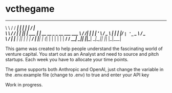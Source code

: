 # vcthegame

__      _______   _   _             _____                      
\ \    / / ____| | | | |           / ____|                     
 \ \  / / |      | |_| |__   ___  | |  __  __ _ _ __ ___   ___ 
  \ \/ /| |      | __| '_ \ / _ \ | | |_ |/ _` | '_ ` _ \ / _ \
   \  / | |____  | |_| | | |  __/ | |__| | (_| | | | | | |  __/
    \/   \_____|  \__|_| |_|\___|  \_____|\__,_|_| |_| |_|\___|




This game was created to help people understand the fascinating world of venture capital. You start out as an Analyst and need to source and pitch startups. Each week you have to allocate your time points. 

The game supports both Anthropic and OpenAI, just change the variable in the .env.example file (change to .env) to true and enter your API key

Work in progress. 
